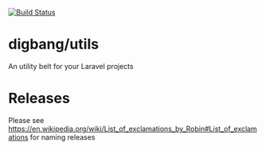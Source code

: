 [![Build Status](https://semaphoreci.com/api/v1/jfalcondb/utils/branches/master/badge.svg)](https://semaphoreci.com/jfalcondb/utils)

# digbang/utils
An utility belt for your Laravel projects


# Releases
Please see https://en.wikipedia.org/wiki/List_of_exclamations_by_Robin#List_of_exclamations for naming releases
